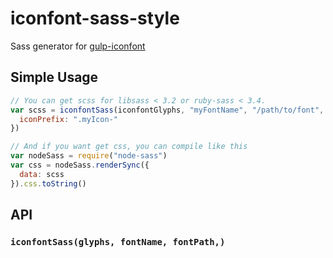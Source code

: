 # iconfont-sass-style
Sass generator for [gulp-iconfont](https://github.com/nfroidure/gulp-iconfont/)

## Simple Usage

```js
// You can get scss for libsass < 3.2 or ruby-sass < 3.4.
var scss = iconfontSass(iconfontGlyphs, "myFontName", "/path/to/font", {
  iconPrefix: ".myIcon-"
})

// And if you want get css, you can compile like this
var nodeSass = require("node-sass")
var css = nodeSass.renderSync({
  data: scss
}).css.toString()
```

## API

### `iconfontSass(glyphs, fontName, fontPath,)`